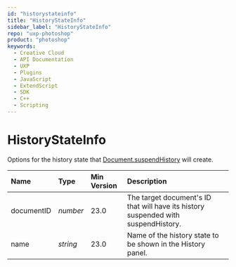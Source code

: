```yaml
---
id: "historystateinfo"
title: "HistoryStateInfo"
sidebar_label: "HistoryStateInfo"
repo: "uxp-photoshop"
product: "photoshop"
keywords:
  - Creative Cloud
  - API Documentation
  - UXP
  - Plugins
  - JavaScript
  - ExtendScript
  - SDK
  - C++
  - Scripting
---
```


# HistoryStateInfo

Options for the history state that [Document.suspendHistory](/ps_reference/classes/document/#suspendhistory) will create.

| Name | Type | Min Version | Description |
| :------ | :------ | :------ | :------ |
| documentID | *number* | 23.0 | The target document&#x27;s ID that will have its history suspended with suspendHistory. |
| name | *string* | 23.0 | Name of the history state to be shown in the History panel. |
